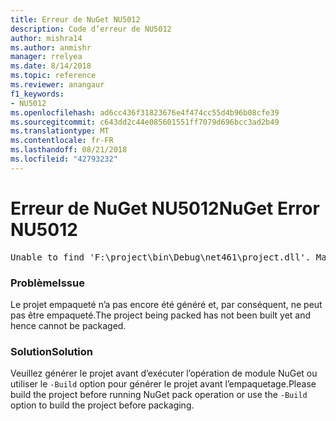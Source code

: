 ```yaml
---
title: Erreur de NuGet NU5012
description: Code d’erreur de NU5012
author: mishra14
ms.author: anmishr
manager: rrelyea
ms.date: 8/14/2018
ms.topic: reference
ms.reviewer: anangaur
f1_keywords:
- NU5012
ms.openlocfilehash: ad6cc436f31823676e4f474cc55d4b96b08cfe39
ms.sourcegitcommit: c643dd2c44e085601551ff7079d696bcc3ad2b49
ms.translationtype: MT
ms.contentlocale: fr-FR
ms.lasthandoff: 08/21/2018
ms.locfileid: "42793232"
---
```

# <a name="nuget-error-nu5012"></a><span data-ttu-id="e05ab-103">Erreur de NuGet NU5012</span><span class="sxs-lookup"><span data-stu-id="e05ab-103">NuGet Error NU5012</span></span>
<pre>Unable to find 'F:\project\bin\Debug\net461\project.dll'. Make sure the project has been built.</pre>

### <a name="issue"></a><span data-ttu-id="e05ab-104">Problème</span><span class="sxs-lookup"><span data-stu-id="e05ab-104">Issue</span></span>

<span data-ttu-id="e05ab-105">Le projet empaqueté n’a pas encore été généré et, par conséquent, ne peut pas être empaqueté.</span><span class="sxs-lookup"><span data-stu-id="e05ab-105">The project being packed has not been built yet and hence cannot be packaged.</span></span>


### <a name="solution"></a><span data-ttu-id="e05ab-106">Solution</span><span class="sxs-lookup"><span data-stu-id="e05ab-106">Solution</span></span>

<span data-ttu-id="e05ab-107">Veuillez générer le projet avant d’exécuter l’opération de module NuGet ou utiliser le `-Build` option pour générer le projet avant l’empaquetage.</span><span class="sxs-lookup"><span data-stu-id="e05ab-107">Please build the project before running NuGet pack operation or use the `-Build` option to build the project before packaging.</span></span>

